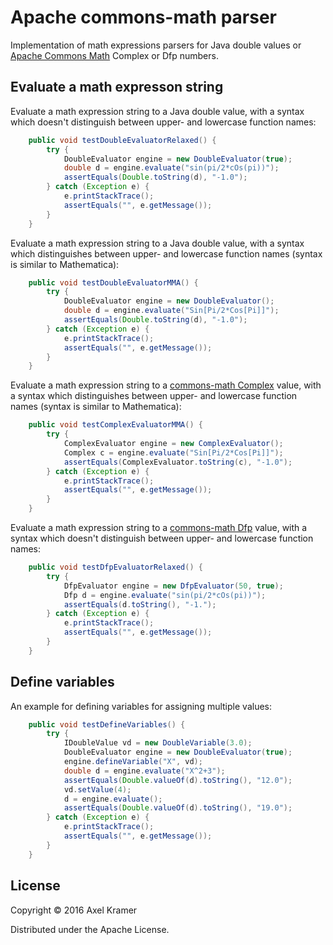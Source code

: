 # Apache commons-math parser

Implementation of math expressions parsers for Java double values or [Apache Commons Math](http://commons.apache.org/proper/commons-math/) Complex or Dfp numbers.

## Evaluate a math expresson string

Evaluate a math expression string to a Java double value, with a syntax which doesn't distinguish 
between upper- and lowercase function names:

```java
	public void testDoubleEvaluatorRelaxed() {
		try {
			DoubleEvaluator engine = new DoubleEvaluator(true);
			double d = engine.evaluate("sin(pi/2*cOs(pi))");
			assertEquals(Double.toString(d), "-1.0");
		} catch (Exception e) {
			e.printStackTrace();
			assertEquals("", e.getMessage());
		}
	}
```

Evaluate a math expression string to a Java double value, with a syntax which distinguishes 
between upper- and lowercase function names (syntax is similar to Mathematica):

```java
	public void testDoubleEvaluatorMMA() {
		try {
			DoubleEvaluator engine = new DoubleEvaluator();
			double d = engine.evaluate("Sin[Pi/2*Cos[Pi]]");
			assertEquals(Double.toString(d), "-1.0");
		} catch (Exception e) {
			e.printStackTrace();
			assertEquals("", e.getMessage());
		}
	}
```

Evaluate a math expression string to a [commons-math Complex](http://commons.apache.org/proper/commons-math/javadocs/api-3.6/org/apache/commons/math3/complex/Complex.html)
value, with a syntax which distinguishes between upper- and lowercase function names (syntax is similar to Mathematica):

```java
	public void testComplexEvaluatorMMA() {
		try {
			ComplexEvaluator engine = new ComplexEvaluator();
			Complex c = engine.evaluate("Sin[Pi/2*Cos[Pi]]");
			assertEquals(ComplexEvaluator.toString(c), "-1.0");
		} catch (Exception e) {
			e.printStackTrace();
			assertEquals("", e.getMessage());
		}
	}
```

Evaluate a math expression string to a [commons-math Dfp](http://commons.apache.org/proper/commons-math/javadocs/api-3.6/org/apache/commons/math3/dfp/Dfp.html)
value, with a syntax which doesn't distinguish between upper- and lowercase function names:

```java
	public void testDfpEvaluatorRelaxed() {
		try {
			DfpEvaluator engine = new DfpEvaluator(50, true);
			Dfp d = engine.evaluate("sin(pi/2*cOs(pi))");
			assertEquals(d.toString(), "-1.");
		} catch (Exception e) {
			e.printStackTrace();
			assertEquals("", e.getMessage());
		}
	}
```

## Define variables

An example for defining variables for assigning multiple values:

```java
	public void testDefineVariables() {
		try {
			IDoubleValue vd = new DoubleVariable(3.0);
			DoubleEvaluator engine = new DoubleEvaluator(true);
			engine.defineVariable("X", vd);
			double d = engine.evaluate("X^2+3");
			assertEquals(Double.valueOf(d).toString(), "12.0");
			vd.setValue(4);
			d = engine.evaluate();
			assertEquals(Double.valueOf(d).toString(), "19.0");
		} catch (Exception e) {
			e.printStackTrace();
			assertEquals("", e.getMessage());
		}
	}
```

## License

Copyright © 2016 Axel Kramer

Distributed under the Apache License.
